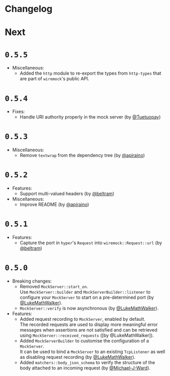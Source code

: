# Changelog

# Next

# `0.5.5`

- Miscellaneous:
    - Added the `http` module to re-export the types from `http-types` that are part of `wiremock`'s public API.

# `0.5.4`

- Fixes:
    - Handle URI authority properly in the mock server (by [@Tuetuopay])

# `0.5.3`

- Miscellaneous:
    - Remove `textwrap` from the dependency tree (by [@apiraino])

# `0.5.2`

- Features:
    - Support multi-valued headers (by [@beltram])
- Miscellaneous:
    - Improve README (by [@apiraino])

# `0.5.1`

- Features:
    - Capture the port in `hyper`'s `Request` into `wiremock::Request::url`  (by [@beltram])

# `0.5.0`

- Breaking changes:
    - Removed `MockServer::start_on`.  
      Use `MockServer::builder` and `MockServerBuilder::listener` to configure your `MockServer` to start on a pre-determined port (by [@LukeMathWalker]).
    - `MockServer::verify` is now asynchronous (by [@LukeMathWalker]).
- Features:
    - Added request recording to `MockServer`, enabled by default.  
      The recorded requests are used to display more meaningful error messages when assertions are not satisfied and can be retrieved using `MockServer::received_requests` ([by @LukeMathWalker]).
    - Added `MockServerBuilder` to customise the configuration of a `MockServer`.  
      It can be used to bind a `MockServer` to an existing `TcpListener` as well as disabling request recording (by [@LukeMathWalker]).
    - Added `matchers::body_json_schema` to verify the structure of the body attached to an incoming request (by [@Michael-J-Ward]).

[@Michael-J-Ward]: https://github.com/Michael-J-Ward
[@LukeMathWalker]: https://github.com/LukeMathWalker
[@beltram]: https://github.com/beltram
[@apiraino]: https://github.com/apiraino
[@Tuetuopay]: https://github.com/Tuetuopay

